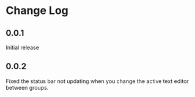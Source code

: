 # Change Log

## 0.0.1
Initial release

## 0.0.2
Fixed the status bar not updating when you change the active text editor between groups.
